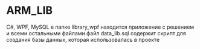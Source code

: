 # ARM_LIB
C#, WPF, MySQL
в папке library_wpf находится приложение с решением и всеми остальными файлами
файл data_lib.sql содержит скрипт для создания базы данных, которая использовалась в проекте
